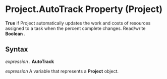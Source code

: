 
# Project.AutoTrack Property (Project)

 **True** if Project automatically updates the work and costs of resources assigned to a task when the percent complete changes. Read/write **Boolean** .


## Syntax

 _expression_ . **AutoTrack**

 _expression_ A variable that represents a **Project** object.

